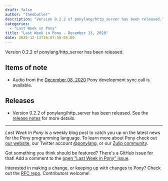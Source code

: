 ```yaml
---
draft: false
author: "theobutler"
description: "Version 0.2.2 of ponylang/http_server has been released."
categories:
  - "Last Week in Pony"
title: "Last Week in Pony - December 13, 2020"
date: 2020-12-13T16:07:58-05:00
---
```


Version 0.2.2 of ponylang/http_server has been released.
<!-- more -->

## Items of note

- Audio from the [December 08, 2020](https://sync-recordings.ponylang.io/r/2020_12_08.m4a) Pony development sync call is available.

## Releases

- Version 0.2.2 of ponylang/http_server has been released.
See the [release notes](https://github.com/ponylang/http_server/releases/tag/0.2.2) for more details.

---

_Last Week In Pony_ is a weekly blog post to catch you up on the latest news for the Pony programming language. To learn more about Pony check out [our website](https://ponylang.io), our Twitter account [@ponylang](https://twitter.com/ponylang), or our [Zulip community](https://ponylang.zulipchat.com).

Got something you think should be featured? There's a GitHub issue for that! Add a comment to the [open "Last Week in Pony" issue](https://github.com/ponylang/ponylang.github.io/issues?q=is%3Aissue+is%3Aopen+label%3Alast-week-in-pony).

Interested in making a change, or keeping up with changes to Pony? Check out the [RFC repo](https://github.com/ponylang/rfcs). Contributors welcome!
